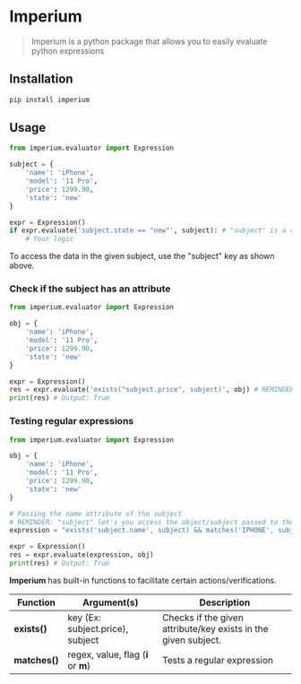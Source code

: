 # Imperium
> Imperium is a python package that allows you to easily evaluate python expressions

## Installation
```bash
pip install imperium
```

## Usage
```python
from imperium.evaluator import Expression

subject = {
    'name': 'iPhone',
    'model': '11 Pro',
    'price': 1299.90,
    'state': 'new'
}

expr = Expression()
if expr.evaluate('subject.state == "new"', subject): # "subject" is a reserved key
    # Your logic
```
To access the data in the given subject, use the "subject" key as shown above.

### Check if the subject has an attribute
```python
from imperium.evaluator import Expression

obj = {
    'name': 'iPhone',
    'model': '11 Pro',
    'price': 1299.90,
    'state': 'new'
}

expr = Expression()
res = expr.evaluate('exists("subject.price", subject)', obj) # REMINDER: "subject" key let's you access the object that you passed to the evaluate method (obj in this case)
print(res) # Output: True
```

### Testing regular expressions
```python
from imperium.evaluator import Expression

obj = {
    'name': 'iPhone',
    'model': '11 Pro',
    'price': 1299.90,
    'state': 'new'
}

# Passing the name attribute of the subject
# REMINDER: "subject" let's you access the object/subject passed to the evaluate method (obj in this case) 
expression = "exists('subject.name', subject) && matches('IPHONE', subject['name'], 'i')"

expr = Expression()
res = expr.evaluate(expression, obj)
print(res) # Output: True
```

**Imperium** has built-in functions to facilitate certain actions/verifications.

Function        |   Argument(s)                             |   Description
----------------|-------------------------------------------|----------------
**exists()**    | key (Ex: subject.price), subject          | Checks if the given attribute/key exists in the given subject.
**matches()**   | regex, value, flag (**i** or **m**)       | Tests a regular expression